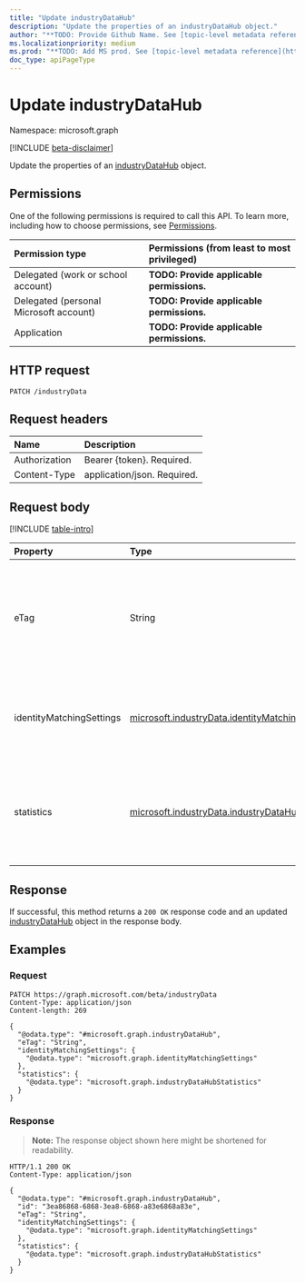 ```yaml
---
title: "Update industryDataHub"
description: "Update the properties of an industryDataHub object."
author: "**TODO: Provide Github Name. See [topic-level metadata reference](https://msgo.azurewebsites.net/add/document/guidelines/metadata.html#topic-level-metadata)**"
ms.localizationpriority: medium
ms.prod: "**TODO: Add MS prod. See [topic-level metadata reference](https://msgo.azurewebsites.net/add/document/guidelines/metadata.html#topic-level-metadata)**"
doc_type: apiPageType
---
```


# Update industryDataHub
Namespace: microsoft.graph

[!INCLUDE [beta-disclaimer](../../includes/beta-disclaimer.md)]

Update the properties of an [industryDataHub](../resources/industrydatahub.md) object.

## Permissions
One of the following permissions is required to call this API. To learn more, including how to choose permissions, see [Permissions](/graph/permissions-reference).

|Permission type|Permissions (from least to most privileged)|
|:---|:---|
|Delegated (work or school account)|**TODO: Provide applicable permissions.**|
|Delegated (personal Microsoft account)|**TODO: Provide applicable permissions.**|
|Application|**TODO: Provide applicable permissions.**|

## HTTP request

<!-- {
  "blockType": "ignored"
}
-->
``` http
PATCH /industryData
```

## Request headers
|Name|Description|
|:---|:---|
|Authorization|Bearer {token}. Required.|
|Content-Type|application/json. Required.|

## Request body
[!INCLUDE [table-intro](../../includes/update-property-table-intro.md)]


|Property|Type|Description|
|:---|:---|:---|
|eTag|String|Individual eTag for an entity to provide standard web concurrency control. Inherited from [mutableEntity](../resources/mutableentity.md). Optional.|
|identityMatchingSettings|[microsoft.industryData.identityMatchingSettings](../resources/identitymatchingsettings.md)|Global settings for matching identities with external systems. Required.|
|statistics|[microsoft.industryData.industryDataHubStatistics](../resources/industrydatahubstatistics.md)|The statistics associated with a tenant, such active users, organizations, sections, enrollments etc. Required.|



## Response

If successful, this method returns a `200 OK` response code and an updated [industryDataHub](../resources/industrydatahub.md) object in the response body.

## Examples

### Request
<!-- {
  "blockType": "request",
  "name": "update_industrydatahub"
}
-->
``` http
PATCH https://graph.microsoft.com/beta/industryData
Content-Type: application/json
Content-length: 269

{
  "@odata.type": "#microsoft.graph.industryDataHub",
  "eTag": "String",
  "identityMatchingSettings": {
    "@odata.type": "microsoft.graph.identityMatchingSettings"
  },
  "statistics": {
    "@odata.type": "microsoft.graph.industryDataHubStatistics"
  }
}
```


### Response
>**Note:** The response object shown here might be shortened for readability.
<!-- {
  "blockType": "response",
  "truncated": true
}
-->
``` http
HTTP/1.1 200 OK
Content-Type: application/json

{
  "@odata.type": "#microsoft.graph.industryDataHub",
  "id": "3ea86868-6868-3ea8-6868-a83e6868a83e",
  "eTag": "String",
  "identityMatchingSettings": {
    "@odata.type": "microsoft.graph.identityMatchingSettings"
  },
  "statistics": {
    "@odata.type": "microsoft.graph.industryDataHubStatistics"
  }
}
```

